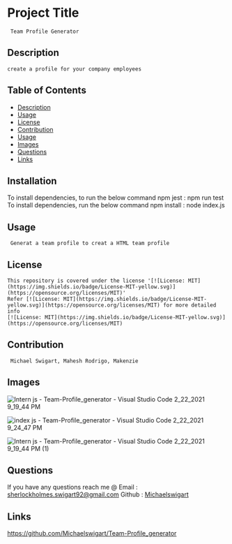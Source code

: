 
    
  #  Project Title
     Team Profile Generator
    
  ##  Description
    create a profile for your company employees
  ## Table of Contents
  * [Description](#description)
  * [Usage](#usage)
  * [License](#license)
  * [Contribution](#contribution)
  * [Usage](#usage)
  * [Images](#Images)
  * [Questions](#questions)
  * [Links](#Links)
  ## Installation
  To install dependencies, to run the below command npm jest :
   npm run test 
  To install dependencies, run the below command npm install :
    node index.js
  ## Usage
     Generat a team profile to creat a HTML team profile
  ## License
    This repository is covered under the license '[![License: MIT](https://img.shields.io/badge/License-MIT-yellow.svg)](https://opensource.org/licenses/MIT)' 
    Refer [![License: MIT](https://img.shields.io/badge/License-MIT-yellow.svg)](https://opensource.org/licenses/MIT) for more detailed info 
    [![License: MIT](https://img.shields.io/badge/License-MIT-yellow.svg)](https://opensource.org/licenses/MIT)
    
  
  ## Contribution
     Michael Swigart, Mahesh Rodrigo, Makenzie
  ## Images
  ![Intern js - Team-Profile_generator - Visual Studio Code 2_22_2021 9_19_44 PM](https://user-images.githubusercontent.com/73671076/108798901-82f92200-7554-11eb-921f-abb86a7624d7.png)

![index js - Team-Profile_generator - Visual Studio Code 2_22_2021 9_24_47 PM](https://user-images.githubusercontent.com/73671076/108798903-8391b880-7554-11eb-9a23-cce15cc7555c.png)

![Intern js - Team-Profile_generator - Visual Studio Code 2_22_2021 9_19_44 PM (1)](https://user-images.githubusercontent.com/73671076/108798905-842a4f00-7554-11eb-9103-fcf38813a717.png)

  ## Questions
   If you have any questions reach me @ 
   Email : [sherlockholmes.swigart92@gmail.com](mailto:sherlockholmes.swigart92@gmail.com)
   Github : [Michaelswigart](https://github.com/Michaelswigart)
   
  ## Links 
  https://github.com/Michaelswigart/Team-Profile_generator
